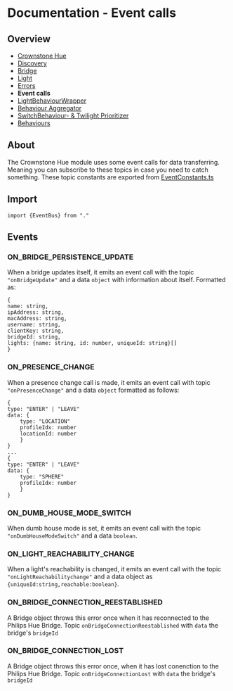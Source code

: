 
# Documentation - Event calls
## Overview
 - [Crownstone Hue](/documentation/CrownstoneHue.md)
 - [Discovery](/documentation/Discovery.md)
 - [Bridge](/documentation/Bridge.md)
 - [Light](/documentation/Light.md)
 - [Errors](/documentation/Errors.md)
 - **Event calls**
 - [LightBehaviourWrapper](/documentation/LightBehaviourWrapper.md)
 - [Behaviour Aggregator](/documentation/BehaviourAggregator.md)
 - [SwitchBehaviour- & Twilight Prioritizer](/documentation/Prioritizer.md)
 - [Behaviours](/documentation/Behaviours.md)

## About
The Crownstone Hue module uses some event calls for data transferring.
Meaning you can subscribe to these topics in case you need to catch something.
These topic constants are exported from [EventConstants.ts](/src/constants/EventConstants.ts)
## Import
`import {EventBus} from "."`
## Events
### ON_BRIDGE_PERSISTENCE_UPDATE
When a bridge updates itself, it emits an event call with the topic ```"onBridgeUpdate"``` and a data ```object``` with information about itself. Formatted as:
```
{
name: string,
ipAddress: string, 
macAddress: string, 
username: string, 
clientKey: string, 
bridgeId: string, 
lights: {name: string, id: number, uniqueId: string}[]
}
``` 
### ON_PRESENCE_CHANGE
When a presence change call is made, it emits an event call with topic ```"onPresenceChange"``` and a data ```object``` formatted as follows:
```
{
type: "ENTER" | "LEAVE"
data: {
    type: "LOCATION"
    profileIdx: number
    locationId: number
    }   
}
...
{
type: "ENTER" | "LEAVE"
data: {
    type: "SPHERE"
    profileIdx: number 
    }   
}
```

### ON_DUMB_HOUSE_MODE_SWITCH
When dumb house mode is set, it emits an event call with the topic ```"onDumbHouseModeSwitch"``` and a data ```boolean```.


### ON_LIGHT_REACHABILITY_CHANGE
When a light's reachability is changed, it emits an event call with the topic ```"onLightReachabilitychange"``` and a data object as ```{uniqueId:string,reachable:boolean}```.

### ON_BRIDGE_CONNECTION_REESTABLISHED
A Bridge object throws this error once when it has reconnected to the Philips Hue Bridge. Topic `onBridgeConnectionReestablished` with `data` the bridge's `bridgeId`

### ON_BRIDGE_CONNECTION_LOST
A Bridge object throws this error once, when it has lost conenction to the Philips Hue Bridge. Topic `onBridgeConnectionLost` with `data` the bridge's `bridgeId`